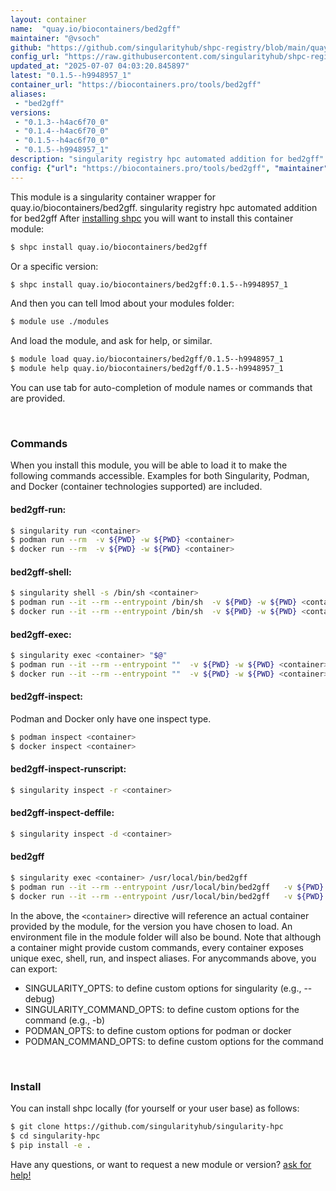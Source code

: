 ```yaml
---
layout: container
name:  "quay.io/biocontainers/bed2gff"
maintainer: "@vsoch"
github: "https://github.com/singularityhub/shpc-registry/blob/main/quay.io/biocontainers/bed2gff/container.yaml"
config_url: "https://raw.githubusercontent.com/singularityhub/shpc-registry/main/quay.io/biocontainers/bed2gff/container.yaml"
updated_at: "2025-07-07 04:03:20.845897"
latest: "0.1.5--h9948957_1"
container_url: "https://biocontainers.pro/tools/bed2gff"
aliases:
 - "bed2gff"
versions:
 - "0.1.3--h4ac6f70_0"
 - "0.1.4--h4ac6f70_0"
 - "0.1.5--h4ac6f70_0"
 - "0.1.5--h9948957_1"
description: "singularity registry hpc automated addition for bed2gff"
config: {"url": "https://biocontainers.pro/tools/bed2gff", "maintainer": "@vsoch", "description": "singularity registry hpc automated addition for bed2gff", "latest": {"0.1.5--h9948957_1": "sha256:45820351d09994fb526ca4a4e179cf5bb452390bf9d9b70d2c7801ad7d8120e0"}, "tags": {"0.1.3--h4ac6f70_0": "sha256:caa3ee07079f92a022b6f59b75854c9fe40a1ef10b254e49425778290b8a68ac", "0.1.4--h4ac6f70_0": "sha256:4b0ffef8710c0b724b17eb65a0c2aadf2df73e39d44b700398ef52e8e8acf9fa", "0.1.5--h4ac6f70_0": "sha256:ef24f285b6f345ec4c2d419e707f8f0e632d5812e35eaf57517a738cbce85048", "0.1.5--h9948957_1": "sha256:45820351d09994fb526ca4a4e179cf5bb452390bf9d9b70d2c7801ad7d8120e0"}, "docker": "quay.io/biocontainers/bed2gff", "aliases": {"bed2gff": "/usr/local/bin/bed2gff"}}
---
```


This module is a singularity container wrapper for quay.io/biocontainers/bed2gff.
singularity registry hpc automated addition for bed2gff
After [installing shpc](#install) you will want to install this container module:


```bash
$ shpc install quay.io/biocontainers/bed2gff
```

Or a specific version:

```bash
$ shpc install quay.io/biocontainers/bed2gff:0.1.5--h9948957_1
```

And then you can tell lmod about your modules folder:

```bash
$ module use ./modules
```

And load the module, and ask for help, or similar.

```bash
$ module load quay.io/biocontainers/bed2gff/0.1.5--h9948957_1
$ module help quay.io/biocontainers/bed2gff/0.1.5--h9948957_1
```

You can use tab for auto-completion of module names or commands that are provided.

<br>

### Commands

When you install this module, you will be able to load it to make the following commands accessible.
Examples for both Singularity, Podman, and Docker (container technologies supported) are included.

#### bed2gff-run:

```bash
$ singularity run <container>
$ podman run --rm  -v ${PWD} -w ${PWD} <container>
$ docker run --rm  -v ${PWD} -w ${PWD} <container>
```

#### bed2gff-shell:

```bash
$ singularity shell -s /bin/sh <container>
$ podman run --it --rm --entrypoint /bin/sh  -v ${PWD} -w ${PWD} <container>
$ docker run --it --rm --entrypoint /bin/sh  -v ${PWD} -w ${PWD} <container>
```

#### bed2gff-exec:

```bash
$ singularity exec <container> "$@"
$ podman run --it --rm --entrypoint ""  -v ${PWD} -w ${PWD} <container> "$@"
$ docker run --it --rm --entrypoint ""  -v ${PWD} -w ${PWD} <container> "$@"
```

#### bed2gff-inspect:

Podman and Docker only have one inspect type.

```bash
$ podman inspect <container>
$ docker inspect <container>
```

#### bed2gff-inspect-runscript:

```bash
$ singularity inspect -r <container>
```

#### bed2gff-inspect-deffile:

```bash
$ singularity inspect -d <container>
```


#### bed2gff

```bash
$ singularity exec <container> /usr/local/bin/bed2gff
$ podman run --it --rm --entrypoint /usr/local/bin/bed2gff   -v ${PWD} -w ${PWD} <container> -c " $@"
$ docker run --it --rm --entrypoint /usr/local/bin/bed2gff   -v ${PWD} -w ${PWD} <container> -c " $@"
```



In the above, the `<container>` directive will reference an actual container provided
by the module, for the version you have chosen to load. An environment file in the
module folder will also be bound. Note that although a container
might provide custom commands, every container exposes unique exec, shell, run, and
inspect aliases. For anycommands above, you can export:

 - SINGULARITY_OPTS: to define custom options for singularity (e.g., --debug)
 - SINGULARITY_COMMAND_OPTS: to define custom options for the command (e.g., -b)
 - PODMAN_OPTS: to define custom options for podman or docker
 - PODMAN_COMMAND_OPTS: to define custom options for the command

<br>

### Install

You can install shpc locally (for yourself or your user base) as follows:

```bash
$ git clone https://github.com/singularityhub/singularity-hpc
$ cd singularity-hpc
$ pip install -e .
```

Have any questions, or want to request a new module or version? [ask for help!](https://github.com/singularityhub/singularity-hpc/issues)